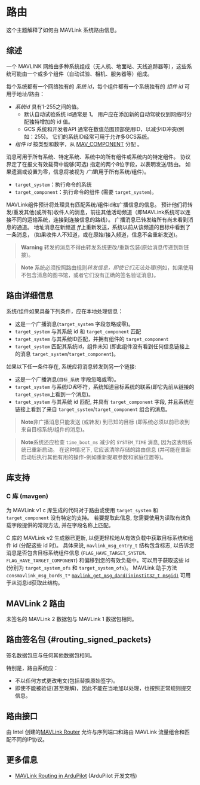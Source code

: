 # 路由

这个主题解释了如何由 MAVLink 系统路由信息。

## 综述

一个 MAVLINK 网络由多种系统组成（无人机、地面站、天线追踪器等），这些系统可能由一个或多个组件（自动试验、相机、服务器等）组成。

每个系统都有一个网络独有的 *系统 id*，每个组件都有一个系统独有的 *组件 id* 可用于地址/路由：

- *系统id* 具有1-255之间的值。 
  - 默认自动试验系统 id通常是 1。 用户应在添加新的自动驾驶仪到网络时分配独特增加的 id 值。
  - GCS 系统和开发者API 通常在数值范围顶部使用ID，以减少ID冲突(例如：255)。 它们的系统ID经常可用于允许多GCS系统。
- *组件 id* 按类型和数字，从 [MAV_COMPONENT](../messages/common.md#MAV_COMPONENT) 分配 。

消息可用于所有系统、特定系统、系统中的所有组件或系统内的特定组件。 协议界定了在报文有效载荷中能够(可选) 指定的两个8位字段，以表明发送/路由。 如果遗漏或设置为零，信息将被视为 *广播*(用于所有系统/组件)。

- `target_system`：执行命令的系统
- `target_component`：执行命令的组件 (需要 `target_system`)。

MAVLink组件预计将处理具有匹配系统/组件id和广播信息的信息。 预计他们将转发/重发其他(或所有)收件人的消息，前往其他活动频道（即MAVLink系统可以连接不同的运输系统，连接到连接信息的路线）。 广播消息已转发给所有尚未看到消息的通道。 地址消息在新频道 *ff*上重新发送，系统以前从该频道的目标中看到了一条消息， (如果收件人不知道，或在原始/接入频道，信息不会重新发送)。

> **Warning** 转发的消息不得由转发系统更改/重新包装(原始消息传递到新链接)。

<span></span>

> **Note** 系统必须按照路由规则*转发信息，即使它们无法处理*(例如，如果使用不包含消息的图书馆，或者它们没有正确的签名验证消息)。

## 路由详细信息

系统/组件如果具备下列条件，应在本地处理信息：

- 这是一个广播消息(`target_system` 字段忽略或零)。
- `target_system` 与其系统 id 和 `target_component` 匹配
- `target_system` 与其系统ID匹配，并拥有组件的 `target_component`
- `target_system` 匹配其系统id，组件未知 (即此组件没有看到任何信息链接上的消息 `target_system`/`target_component`)。

如果以下任一条件存在, 系统应将消息转发到另一个链接:

- 这是一个广播消息(`目标_系统` 字段忽略或零)。
- `target_system` 与系统ID*和*不符，系统知道目标系统的联系(即它先前从链接的`target_system`上看到一个消息)。
- `target_system` 与其系统 id 匹配, 并具有 `target_component` 字段, 并且系统在链接上看到了来自 `target_system`/`target_component` 组合的消息。

> **Note**非广播消息只能发送 (或转发) 到已知的目标 (即系统必须以前已收到来自目标系统/组件的消息)。

<span></span>

> **Note**系统还应检查 `time_boot_ms` 减少的 `SYSTEM_TIME` 消息, 因为这表明系统已重新启动。 在这种情况下, 它应该清除存储的路由信息 (并可能在重新启动后执行其他有用的操作-例如重新提取参数和家庭位置等)。

## 库支持

### C 库 (mavgen)

为 MAVLink v1 c 库生成的代码对于路由或使用 `target_system` 和 `target_component` 没有特定的支持。 若要提取此信息, 您需要使用为读取有效负载字段提供的常规方法, 并在字段名称上匹配。

C 库的 MAVLink v2 生成器已更新, 以便更轻松地从有效负载中获取目标系统和组件 id (分配这些 id 时)。 具体来说, `mavlink_msg_entry_t` 结构包含标志, 以告诉您消息是否包含目标系统组件信息 (`FLAG_HAVE_TARGET_SYSTEM`、`FLAG_HAVE_TARGET_COMPONENT`) 和偏移到您的有效负载中。可以用于获取这些 id (分别为 `target_system_ofs` 和 `target_system_ofs`)。 MAVLink 助手方法 `consmavlink_msg_bords_t*` [`mavlink_get_msg_dard(ininstit32_t msgid)`](https://github.com/mavlink/c_library_v2/blob/master/mavlink_helpers.h) 可用于从消息id获取此结构。

<!-- note: A real example of above would be good in the C docs, and then we should just link to them here -->

## MAVLink 2 路由

未签名的 MAVLink 2 数据包与 MAVLink 1 数据包相同。

## 路由签名包 {#routing_signed_packets}

签名数据包应与任何其他数据包相同。

特别是，路由系统应：

- 不以任何方式更改电文(包括替换原始签字)。
- 即使不能被验证(甚至理解)，因此不能在当地加以处理，也按照正常规则提交信息。

## 路由接口

由 Intel 创建的[MAVLink Router](https://github.com/01org/mavlink-router) 允许与序列端口和路由 MAVLink 流量组合和匹配不同的IP协议。

## 更多信息

- [MAVLink Routing in ArduPilot](http://ardupilot.org/dev/docs/mavlink-routing-in-ardupilot.html) (ArduPilot 开发文档)